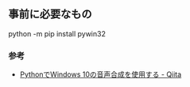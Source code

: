 
## 事前に必要なもの
python -m pip install pywin32

### 参考

- [PythonでWindows 10の音声合成を使用する - Qiita](https://qiita.com/7shi/items/a5fb03406e0626b4f138)
